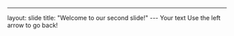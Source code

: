 --- 
layout: slide title: "Welcome to our second slide!" 
--- Your text Use the left arrow to go back!
